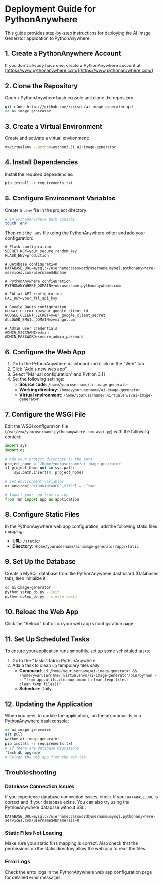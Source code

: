 # Deployment Guide for PythonAnywhere

This guide provides step-by-step instructions for deploying the AI Image Generator application to PythonAnywhere.

## 1. Create a PythonAnywhere Account

If you don't already have one, create a PythonAnywhere account at [https://www.pythonanywhere.com/](https://www.pythonanywhere.com/).

## 2. Clone the Repository

Open a PythonAnywhere bash console and clone the repository:

```bash
git clone https://github.com/rpriscu/ai-image-generator.git
cd ai-image-generator
```

## 3. Create a Virtual Environment

Create and activate a virtual environment:

```bash
mkvirtualenv --python=python3.11 ai-image-generator
```

## 4. Install Dependencies

Install the required dependencies:

```bash
pip install -r requirements.txt
```

## 5. Configure Environment Variables

Create a `.env` file in the project directory:

```bash
# In PythonAnywhere bash console
touch .env
```

Then edit the `.env` file using the PythonAnywhere editor and add your configuration:

```
# Flask configuration
SECRET_KEY=your_secure_random_key
FLASK_ENV=production

# Database configuration
DATABASE_URL=mysql://username:password@username.mysql.pythonanywhere-services.com/username$dbname

# PythonAnywhere configuration
PYTHONANYWHERE_DOMAIN=yourusername.pythonanywhere.com

# FAL.ai API configuration
FAL_KEY=your_fal_api_key

# Google OAuth configuration
GOOGLE_CLIENT_ID=your_google_client_id
GOOGLE_CLIENT_SECRET=your_google_client_secret
ALLOWED_EMAIL_DOMAIN=zemingo.com

# Admin user credentials
ADMIN_USERNAME=admin
ADMIN_PASSWORD=secure_admin_password
```

## 6. Configure the Web App

1. Go to the PythonAnywhere dashboard and click on the "Web" tab
2. Click "Add a new web app"
3. Select "Manual configuration" and Python 3.11
4. Set the following settings:
   - **Source code**: `/home/yourusername/ai-image-generator`
   - **Working directory**: `/home/yourusername/ai-image-generator`
   - **Virtual environment**: `/home/yourusername/.virtualenvs/ai-image-generator`

## 7. Configure the WSGI File

Edit the WSGI configuration file (`/var/www/yourusername_pythonanywhere_com_wsgi.py`) with the following content:

```python
import sys
import os

# Add your project directory to the path
project_home = '/home/yourusername/ai-image-generator'
if project_home not in sys.path:
    sys.path.insert(0, project_home)

# Set environment variables
os.environ['PYTHONANYWHERE_SITE'] = 'True'

# Import your app from run.py
from run import app as application
```

## 8. Configure Static Files

In the PythonAnywhere web app configuration, add the following static files mapping:

- **URL**: `/static/`
- **Directory**: `/home/yourusername/ai-image-generator/app/static`

## 9. Set Up the Database

Create a MySQL database from the PythonAnywhere dashboard (Databases tab), then initialize it:

```bash
cd ai-image-generator
python setup_db.py --init
python setup_db.py --create-admin
```

## 10. Reload the Web App

Click the "Reload" button on your web app's configuration page.

## 11. Set Up Scheduled Tasks

To ensure your application runs smoothly, set up some scheduled tasks:

1. Go to the "Tasks" tab in PythonAnywhere
2. Add a task to clean up temporary files daily:
   - **Command**: `cd /home/yourusername/ai-image-generator && /home/yourusername/.virtualenvs/ai-image-generator/bin/python -c "from app.utils.cleanup import clean_temp_files; clean_temp_files()"`
   - **Schedule**: Daily

## 12. Updating the Application

When you need to update the application, run these commands in a PythonAnywhere bash console:

```bash
cd ai-image-generator
git pull
workon ai-image-generator
pip install -r requirements.txt
# If there are database migrations
flask db upgrade
# Reload the web app from the Web tab
```

## Troubleshooting

### Database Connection Issues

If you experience database connection issues, check if your `DATABASE_URL` is correct and if your database exists. You can also try using the PythonAnywhere database without SSL:

```
DATABASE_URL=mysql://username:password@username.mysql.pythonanywhere-services.com/username$dbname?ssl=0
```

### Static Files Not Loading

Make sure your static files mapping is correct. Also check that the permissions on the static directory allow the web app to read the files.

### Error Logs

Check the error logs in the PythonAnywhere web app configuration page for detailed error messages. 